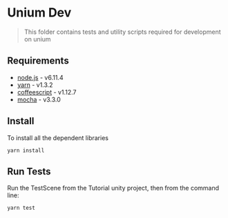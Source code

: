 # Unium Dev
> This folder contains tests and utility scripts required for development on unium

## Requirements

* [node.js](https://nodejs.org/) - v6.11.4
* [yarn](https://yarnpkg.com/) - v1.3.2
* [coffeescript](http://coffeescript.org/) - v1.12.7
* [mocha](https://mochajs.org/) - v3.3.0

## Install

To install all the dependent libraries

```
yarn install
```

## Run Tests

Run the TestScene from the Tutorial unity project, then from the command line:

```
yarn test
```
